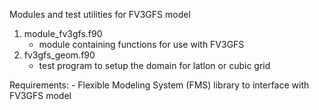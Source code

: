 Modules and test utilities for FV3GFS model

1. module_fv3gfs.f90
    - module containing functions for use with FV3GFS
2. fv3gfs_geom.f90
    - test program to setup the domain for latlon or cubic grid

Requirements:
    - Flexible Modeling System (FMS) library to interface with FV3GFS model
